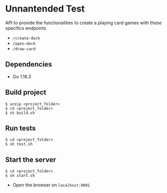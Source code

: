 <!-- 
Some problems that I could not resolve in time and improvements I saw in the code

- The tests fail when running all package tests but individually they pass, I thinking it's about a concurrency or because the struct only grow up when I use the constructor method to build them.

- When I build a deck with the constructor method NewDeck and next I create other deck with the same constructor method the Card field grow up and duplicate. I try to research about that but I don't know why this occurs.

- I would like to improve my tests, with setup and cleanup the state between tests;


 -->

# Unnantended Test

API to provide the functionalities to create a playing card games with these specifics endpoints

- `/create-deck`
- `/open-deck`
- `/draw-card`

## Dependencies

* Go 1.16.3

## Build project
```console
$ unzip <project_folder>
$ cd <project_folder>
$ sh build.sh
```

## Run tests
```console
$ cd <project_folder>
$ sh test.sh
```

## Start the server
```console
$ cd <project_folder>
$ sh start.sh
```
* Open the browser on `localhost:9091`
